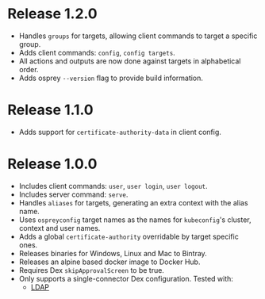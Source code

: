 # Release 1.2.0
- Handles `groups` for targets, allowing client commands to target a
  specific group.
- Adds client commands: `config`, `config targets`.
- All actions and outputs are now done against targets in alphabetical
  order.
- Adds osprey `--version` flag to provide build information.

# Release 1.1.0
- Adds support for `certificate-authority-data` in client config.

# Release 1.0.0
- Includes client commands: `user`, `user login`, `user logout`.
- Includes server command: `serve`.
- Handles `aliases` for targets, generating an extra context with the
  alias name.
- Uses `ospreyconfig` target names as the names for `kubeconfig`'s cluster,
  context and user names.
- Adds a global `certificate-authority` overridable by target specific
  ones.
- Releases binaries for Windows, Linux and Mac to Bintray.
- Releases an alpine based docker image to Docker Hub.
- Requires Dex `skipApprovalScreen` to be true.
- Only supports a single-connector Dex configuration.
  Tested with:
  - [LDAP](https://github.com/coreos/dex/blob/master/Documentation/connectors/ldap.md)
